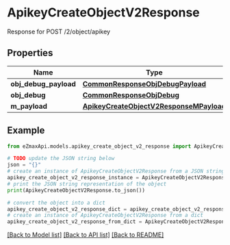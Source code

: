 # ApikeyCreateObjectV2Response

Response for POST /2/object/apikey

## Properties

Name | Type | Description | Notes
------------ | ------------- | ------------- | -------------
**obj_debug_payload** | [**CommonResponseObjDebugPayload**](CommonResponseObjDebugPayload.md) |  | 
**obj_debug** | [**CommonResponseObjDebug**](CommonResponseObjDebug.md) |  | [optional] 
**m_payload** | [**ApikeyCreateObjectV2ResponseMPayload**](ApikeyCreateObjectV2ResponseMPayload.md) |  | 

## Example

```python
from eZmaxApi.models.apikey_create_object_v2_response import ApikeyCreateObjectV2Response

# TODO update the JSON string below
json = "{}"
# create an instance of ApikeyCreateObjectV2Response from a JSON string
apikey_create_object_v2_response_instance = ApikeyCreateObjectV2Response.from_json(json)
# print the JSON string representation of the object
print(ApikeyCreateObjectV2Response.to_json())

# convert the object into a dict
apikey_create_object_v2_response_dict = apikey_create_object_v2_response_instance.to_dict()
# create an instance of ApikeyCreateObjectV2Response from a dict
apikey_create_object_v2_response_from_dict = ApikeyCreateObjectV2Response.from_dict(apikey_create_object_v2_response_dict)
```
[[Back to Model list]](../README.md#documentation-for-models) [[Back to API list]](../README.md#documentation-for-api-endpoints) [[Back to README]](../README.md)



